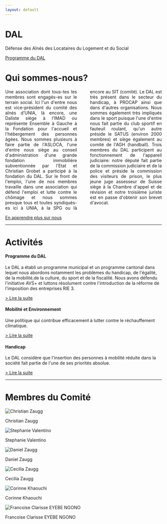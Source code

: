 ```yaml
---
layout: default
---
```


<style>
.rspt {
  text-align: justify;
  hyphens: auto;
  column-count: 2;
  column-gap: 3em;
}
</style>

<div class="jumbotron jumbotron-fluid">
  <div class="container">
    <h1 class="display-3">DAL</h1>
    <p class="lead">Défense des Aînés des Locataires du Logement et du Social</p>
    <a href="/activitées/programme.html">Programme du DAL</a>
  </div>
</div>

<div class="container">
  <div class="jumbotron">
    <h1 class="display-5">Qui sommes-nous?</h1>
    <p class="rspt my-md-4">
      Une association dont tous-tes les membres sont engagés-es sur le terrain social. Ici l'un d'entre nous est vice-président du comité des aînés d'UNIA, là encore, une Daliste siège à l'IMAD ou représente Ensemble à Gauche à la Fondation pour l'accueil et l'hébergement des personnes âgées. Nous sommes plusieurs à faire partie de l'ASLOCA, l'une d'entre nous siège au conseil d'administration d'une grande
      fondation immobilière subventionnée par l'Etat et Christian Grobet a participé à la
      fondation du DAL. Sur le front de l'emploi, l'une de nos membres travaille dans une
      association qui défend l'emploi et lutte contre le chômage et nous sommes presque
      tous et toutes syndiqués-es ici à UNIA, à la SPG ou là encore au SIT (comité). Le
      DAL est très présent dans le secteur du handicap, à PROCAP ainsi que dans d'autres
      organisations. Nous sommes également très impliqués dans le sport puisque l'une
      d'entre nous fait partie du club sportif en fauteuil roulant, qu'un autre préside le
      SATUS (environ 2000 membres) et siège également au comité de l'AGH (handball).
      Trois membres du DAL participent au fonctionnement de l'appareil judiciaire: notre
      député fait partie de la commission judiciaire et de la police et préside la commission
      des visiteurs de prison, le plus jeune juge assesseur de Suisse siège à la Chambre
      d'appel et de révision et notre troisième juriste est en passe d'obtenir son brevet
      d'avocat.
    </p>
    <p class="lead">
      <a class="btn btn-primary btn-lg" href="#" role="button">En apprendre plus sur nous</a>
    </p>
  </div>
</div>

<hr class="my-5">

<div class="container">
  <h1 class="mb-4">Activités</h1>
  <div class="card-deck">
    <div class="card">
      <div class="card-block">
        <h4 class="card-title">Programme du DAL</h4>
        <p class="card-text">Le DAL a établi un programme municipal et un programme cantonal dans lequel nous abordons notamment les problèmes du handicap, de l'égalité, de la mobilité,de la culture, du sport et de la fiscalité. Nous avons défendu l'initiative AVS+ et luttons résolument contre l'introduction de la réforme de l'imposition des entreprises RIE 3.</p>
        <p class="card-text"><a href="/activites/programme.html">> Lire la suite</a></p>
      </div>
    </div>
    <div class="card mt-3 mt-md-0">
      <div class="card-block">
        <h4 class="card-title">Mobilité et Environnement</h4>
        <p class="card-text">Une politique qui contribue efficacement à lutter contre le réchauffement climatique.</p>
        <p class="card-text"><a href="/activites/mobilité-environnement.html">> Lire la suite</a></p>
      </div>
    </div>
    <div class="card mt-3 mt-md-0">
      <div class="card-block">
        <h4 class="card-title">Handicap</h4>
        <p class="card-text">Le DAL considère que l'insertion des personnes à mobilité réduite dans la société fait partie de l'une de ses priorités absolue.</p>
        <p class="card-text"><a href="/activites/handicap.html">> Lire la suite</a></p>
      </div>
    </div>
  </div>
</div>

<hr class="my-5">

<div class="container">
  <h1 class="mb-4">Membres du Comité</h1>
  <div class="row">
    <div class="col-md-4">
      <img src="/img/members/christian-zaugg.jpg" alt="Christian Zaugg" class="w-100 mb-3">
      <p class="font-weight-bold mb-0 text-uppercase">Christian Zaugg</p>
    </div>
    <div class="col-md-4 mt-5 mt-md-0">
      <img src="/img/members/stephanie-valentino.jpg" alt="Stephanie Valentino" class="w-100 mb-3">
      <p class="font-weight-bold mb-0 text-uppercase">Stephanie Valentino</p>
    </div>
    <div class="col-md-4 mt-5 mt-md-0">
      <img src="/img/members/daniel-zaugg.jpg" alt="Daniel Zaugg" class="w-100 mb-3">
      <p class="font-weight-bold mb-0 text-uppercase">Daniel Zaugg</p>
    </div>
  </div>
  <div class="row mt-0 mt-md-5">
    <div class="col-md-4 mt-5 mt-md-0">
      <img src="/img/members/cecilia-zaugg.jpg" alt="Cecilia Zaugg" class="w-100 mb-3">
      <p class="font-weight-bold mb-0 text-uppercase">Cecilia Zaugg</p>
    </div>
    <div class="col-md-4 mt-5 mt-md-0">
      <img src="/img/members/female-silhouette.png" alt="Corinne Khaouchi" class="w-100 mb-3">
      <p class="font-weight-bold mb-0 text-uppercase">Corinne Khaouchi</p>
    </div>
    <div class="col-md-4 mt-5 mt-md-0">
      <img src="/img/members/female-silhouette.png" alt="Francoise Clarisse EYEBE NGONO" class="w-100 mb-3">
      <p class="font-weight-bold mb-0 text-uppercase">Francoise Clarisse EYEBE NGONO</p>
    </div>
  </div>
</div>
